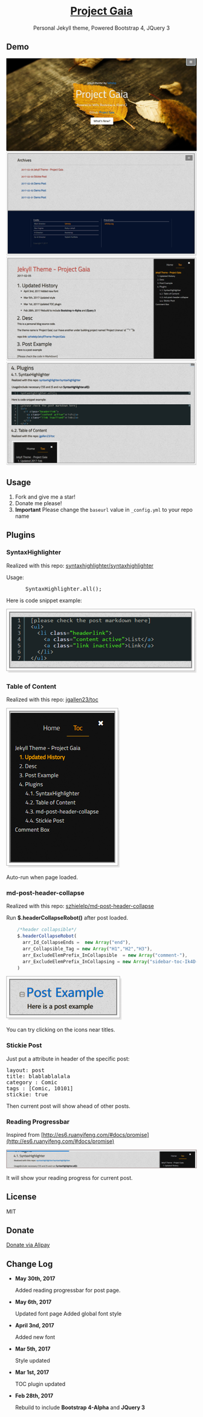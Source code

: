 <h1 align="center">
  <a href="https://docsify.js.org">
    Project Gaia
  </a>
</h1>

<p align="center">
  Personal Jekyll theme, Powered Bootstrap 4, JQuery 3
</p>


## Demo 

![](    _media/1.jpg  )
![](    _media/2.jpg  )
![](    _media/3.jpg  )
![](    _media/4.jpg  )


## Usage

1. Fork and give me a star!
1. Donate me please!
1. **Important** Please change the `baseurl` value in  `_config.yml` to your repo name

## Plugins

### SyntaxHighlighter

Realized with this repo: [    syntaxhighlighter/syntaxhighlighter](https://github.com/syntaxhighlighter/syntaxhighlighter)

Usage:

<pre class="brush: html">
      SyntaxHighlighter.all();
</pre>

Here is code snippet example:

![](      _media/X3.png )

### Table of Content

Realized with this repo: [    jgallen23/toc  ](https://github.com/jgallen23/toc)

![](     _media/X2.png   )

Auto-run when page loaded.

### md-post-header-collapse

Realized with this repo: [    szhielelp/md-post-header-collapse  ](https://github.com/szhielelp/md-post-header-collapse)

Run **$.headerCollapseRobot()** after post loaded.

```js
    /*header collapsible*/
    $.headerCollapseRobot(
      arr_Id_CollapseEnds =  new Array("end"),                       
      arr_Collapsible_Tag = new Array("H1","H2","H3"),                       
      arr_ExcludeElemPrefix_InCollapsible  = new Array("comment-"),      
      arr_ExcludeElemPrefix_InCollapsing = new Array("sidebar-toc-Ik4D-")
    )
```

![](     _media/X1.png   )

You can try clicking on the icons near titles.

### Stickie Post

Just put a attribute in header of the specific post:

 <pre class="brush: html; highlight: [5]">
layout: post
title: blablablalala
category : Comic
tags : [Comic, 10101]
stickie: true
</pre>

Then current post will show ahead of other posts.

### Reading Progressbar

Inspired from [http://es6.ruanyifeng.com/#docs/promise](http://es6.ruanyifeng.com/#docs/promise)

![](   _media/X4.png   )

It will show your reading progress for current post.

## License

MIT

## Donate

[   Donate via Alipay    ](http://szhshp.org/about.html)

## Change Log

- __May 30th, 2017__
  
  Added reading progressbar for post page.
  
- __May 6th, 2017__
  
  Updated font page
  Added global font style
  
- __April 3nd, 2017__
  
  Added new font
  
- __Mar 5th, 2017__
  
  Style updated
  
- __Mar 1st, 2017__
  
  TOC plugin updated
  
- __Feb 28th, 2017__
  
  Rebuild to include **Bootstrap 4-Alpha** and **JQuery 3**